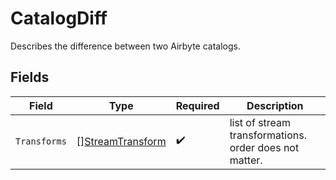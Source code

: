 # CatalogDiff

Describes the difference between two Airbyte catalogs.


## Fields

| Field                                                       | Type                                                        | Required                                                    | Description                                                 |
| ----------------------------------------------------------- | ----------------------------------------------------------- | ----------------------------------------------------------- | ----------------------------------------------------------- |
| `Transforms`                                                | [][StreamTransform](../../models/shared/streamtransform.md) | :heavy_check_mark:                                          | list of stream transformations. order does not matter.      |